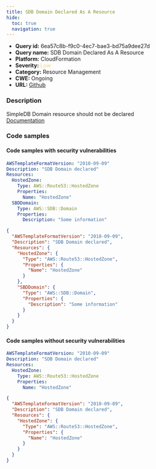 ```yaml
---
title: SDB Domain Declared As A Resource
hide:
  toc: true
  navigation: true
---
```


<style>
  .highlight .hll {
    background-color: #ff171742;
  }
  .md-content {
    max-width: 1100px;
    margin: 0 auto;
  }
</style>

-   **Query id:** 6ea57c8b-f9c0-4ec7-bae3-bd75a9dee27d
-   **Query name:** SDB Domain Declared As A Resource
-   **Platform:** CloudFormation
-   **Severity:** <span style="color:#edd57e">Low</span>
-   **Category:** Resource Management
-   **CWE:** Ongoing
-   **URL:** [Github](https://github.com/Checkmarx/kics/tree/master/assets/queries/cloudFormation/aws/sdb_domain_declared_as_a_resource)

### Description
SimpleDB Domain resource should not be declared<br>
[Documentation](https://docs.aws.amazon.com/AWSCloudFormation/latest/UserGuide/aws-properties-simpledb.html)

### Code samples
#### Code samples with security vulnerabilities
```yaml title="Positive test num. 1 - yaml file" hl_lines="8"
AWSTemplateFormatVersion: "2010-09-09"
Description: "SDB Domain declared"
Resources:
  HostedZone:
    Type: AWS::Route53::HostedZone
    Properties:
      Name: "HostedZone"
  SBDDomain:
    Type: AWS::SDB::Domain
    Properties:
      Description: "Some information"

```
```json title="Positive test num. 2 - json file" hl_lines="11"
{
  "AWSTemplateFormatVersion": "2010-09-09",
  "Description": "SDB Domain declared",
  "Resources": {
    "HostedZone": {
      "Type": "AWS::Route53::HostedZone",
      "Properties": {
        "Name": "HostedZone"
      }
    },
    "SBDDomain": {
      "Type": "AWS::SDB::Domain",
      "Properties": {
        "Description": "Some information"
      }
    }
  }
}

```


#### Code samples without security vulnerabilities
```yaml title="Negative test num. 1 - yaml file"
AWSTemplateFormatVersion: "2010-09-09"
Description: "SDB Domain declared"
Resources:
  HostedZone:
    Type: AWS::Route53::HostedZone
    Properties:
      Name: "HostedZone"

```
```json title="Negative test num. 2 - json file"
{
  "AWSTemplateFormatVersion": "2010-09-09",
  "Description": "SDB Domain declared",
  "Resources": {
    "HostedZone": {
      "Type": "AWS::Route53::HostedZone",
      "Properties": {
        "Name": "HostedZone"
      }
    }
  }
}

```
